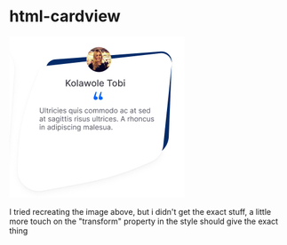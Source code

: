 # html-cardview

![](./card.png)


I tried recreating the image above, but i didn't get the exact stuff, a little more touch on the "transform" property in the style should give the exact thing
